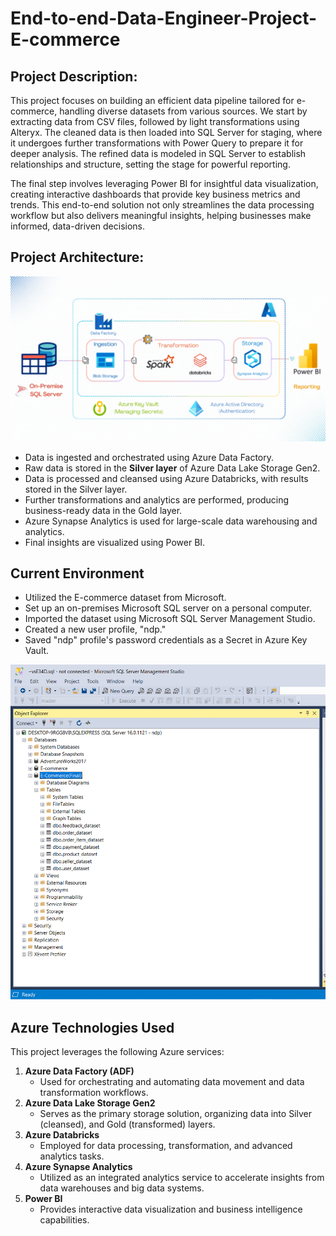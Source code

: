 # End-to-end-Data-Engineer-Project-E-commerce
## Project Description:
This project focuses on building an efficient data pipeline tailored for e-commerce, handling diverse datasets from various sources. We start by extracting data from CSV files, followed by light transformations using Alteryx. The cleaned data is then loaded into SQL Server for staging, where it undergoes further transformations with Power Query to prepare it for deeper analysis. The refined data is modeled in SQL Server to establish relationships and structure, setting the stage for powerful reporting.

The final step involves leveraging Power BI for insightful data visualization, creating interactive dashboards that provide key business metrics and trends. This end-to-end solution not only streamlines the data processing workflow but also delivers meaningful insights, helping businesses make informed, data-driven decisions.
## Project Architecture:

<img src="https://github.com/Dharmil290998/End-to-end-Data-Engineer-Project-E-commerce/blob/main/Project%20Flow.png">

* Data is ingested and orchestrated using Azure Data Factory.
* Raw data is stored in the <b>Silver layer</b> of Azure Data Lake Storage Gen2.
* Data is processed and cleansed using Azure Databricks, with results stored in the Silver layer.
* Further transformations and analytics are performed, producing business-ready data in the Gold layer.
* Azure Synapse Analytics is used for large-scale data warehousing and analytics.
* Final insights are visualized using Power BI.
   
## Current Environment
* Utilized the E-commerce dataset from Microsoft.
* Set up an on-premises Microsoft SQL server on a personal computer.
* Imported the dataset using Microsoft SQL Server Management Studio.
* Created a new user profile, "ndp."
* Saved "ndp" profile's password credentials as a Secret in Azure Key Vault.

<img src="https://github.com/Dharmil290998/End-to-end-Data-Engineer-Project-E-commerce/blob/main/on-premises%20Microsoft%20SQL%20server.png">

## Azure Technologies Used

This project leverages the following Azure services:

1. **Azure Data Factory (ADF)**
   - Used for orchestrating and automating data movement and data transformation workflows.
2. **Azure Data Lake Storage Gen2**
   - Serves as the primary storage solution, organizing data into Silver (cleansed), and Gold (transformed) layers.
3. **Azure Databricks**
   - Employed for data processing, transformation, and advanced analytics tasks.
4. **Azure Synapse Analytics**
   - Utilized as an integrated analytics service to accelerate insights from data warehouses and big data systems.
5. **Power BI**
   - Provides interactive data visualization and business intelligence capabilities.
